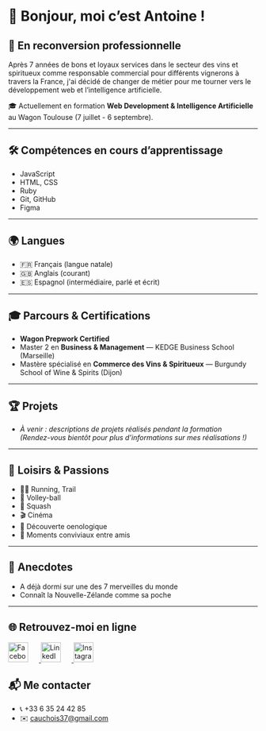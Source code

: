 # 👋 Bonjour, moi c’est Antoine !

## 🚀 En reconversion professionnelle

Après 7 années de bons et loyaux services dans le secteur des vins et spiritueux comme responsable commercial pour différents vignerons à travers la France, j'ai décidé de changer de métier pour me tourner vers le développement web et l’intelligence artificielle.

🎓 Actuellement en formation **Web Development & Intelligence Artificielle** au Wagon Toulouse (7 juillet - 6 septembre).

---

## 🛠️ Compétences en cours d’apprentissage

- JavaScript
- HTML, CSS
- Ruby
- Git, GitHub
- Figma

---

## 🌍 Langues

- 🇫🇷 Français (langue natale)
- 🇬🇧 Anglais (courant)
- 🇪🇸 Espagnol (intermédiaire, parlé et écrit)

---

## 🎓 Parcours & Certifications

- **Wagon Prepwork Certified**
- Master 2 en **Business & Management** — KEDGE Business School (Marseille)
- Mastère spécialisé en **Commerce des Vins & Spiritueux** — Burgundy School of Wine & Spirits (Dijon)

---

## 🏆 Projets

- *À venir : descriptions de projets réalisés pendant la formation*  
  *(Rendez-vous bientôt pour plus d’informations sur mes réalisations !)*

---

## 🎉 Loisirs & Passions

- 🏃‍♂️ Running, Trail
- 🏐 Volley-ball
- 🎾 Squash
- 🎬 Cinéma
- 🍷 Découverte oenologique
- 🥂 Moments conviviaux entre amis

---

## 🤩 Anecdotes

- A déjà dormi sur une des 7 merveilles du monde
- Connaît la Nouvelle-Zélande comme sa poche

---

## 🌐 Retrouvez-moi en ligne

<p align="left">
  <a href="https://www.facebook.com/" target="_blank">
    <img src="https://upload.wikimedia.org/wikipedia/commons/5/51/Facebook_f_logo_%282019%29.svg" alt="Facebook" width="40" style="margin-right: 22px;"/>
  </a>
  <a href="https://www.linkedin.com/" target="_blank">
    <img src="https://upload.wikimedia.org/wikipedia/commons/c/ca/LinkedIn_logo_initials.png" alt="LinkedIn" width="40" style="margin-right: 22px;"/>
  </a>
  <a href="https://www.instagram.com/" target="_blank">
    <img src="https://upload.wikimedia.org/wikipedia/commons/a/a5/Instagram_icon.png" alt="Instagram" width="40"/>
  </a>
</p>

## 📬 Me contacter

- 📞 +33 6 35 24 42 85
- ✉️ cauchois37@gmail.com

